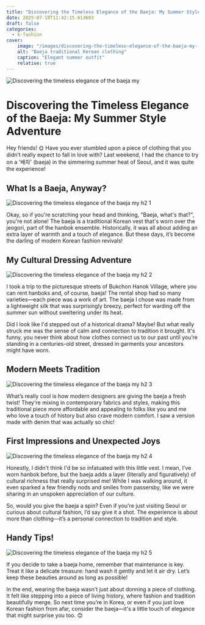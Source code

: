 ```yaml
---
title: "Discovering the Timeless Elegance of the Baeja: My Summer Style Adventure"
date: 2025-07-18T11:42:15.613603
draft: false
categories:
  - k-fashion
cover:
    image: "/images/discovering-the-timeless-elegance-of-the-baeja-my-.webp"
    alt: "Baeja traditional Korean clothing"
    caption: "Elegant summer outfit"
    relative: true
---
```

![Discovering the timeless elegance of the baeja my ](/images/discovering-the-timeless-elegance-of-the-baeja-my-.webp)

# Discovering the Timeless Elegance of the Baeja: My Summer Style Adventure

Hey friends! 🌞 Have you ever stumbled upon a piece of clothing that you didn’t really expect to fall in love with? Last weekend, I had the chance to try on a '배자' (baeja) in the simmering summer heat of Seoul, and it was quite the experience!

## What Is a Baeja, Anyway?

![Discovering the timeless elegance of the baeja my  h2 1](/images/discovering-the-timeless-elegance-of-the-baeja-my--h2-1.webp)


Okay, so if you're scratching your head and thinking, "Baeja, what's that?", you're not alone! The baeja is a traditional Korean vest that's worn over the jeogori, part of the hanbok ensemble. Historically, it was all about adding an extra layer of warmth and a touch of elegance. But these days, it’s become the darling of modern Korean fashion revivals!

## My Cultural Dressing Adventure

![Discovering the timeless elegance of the baeja my  h2 2](/images/discovering-the-timeless-elegance-of-the-baeja-my--h2-2.webp)


I took a trip to the picturesque streets of Bukchon Hanok Village, where you can rent hanboks and, of course, baeja! The rental shop had so many varieties—each piece was a work of art. The baeja I chose was made from a lightweight silk that was surprisingly breezy, perfect for warding off the summer sun without sweltering under its heat.

Did I look like I'd stepped out of a historical drama? Maybe! But what really struck me was the sense of calm and connection to tradition it brought. It's funny, you never think about how clothes connect us to our past until you’re standing in a centuries-old street, dressed in garments your ancestors might have worn.

## Modern Meets Tradition

![Discovering the timeless elegance of the baeja my  h2 3](/images/discovering-the-timeless-elegance-of-the-baeja-my--h2-3.webp)


What’s really cool is how modern designers are giving the baeja a fresh twist! They're mixing in contemporary fabrics and styles, making this traditional piece more affordable and appealing to folks like you and me who love a touch of history but also crave modern comfort. I saw a version made with denim that was actually so chic!

## First Impressions and Unexpected Joys

![Discovering the timeless elegance of the baeja my  h2 4](/images/discovering-the-timeless-elegance-of-the-baeja-my--h2-4.webp)


Honestly, I didn't think I'd be so infatuated with this little vest. I mean, I’ve worn hanbok before, but the baeja adds a layer (literally and figuratively) of cultural richness that really surprised me! While I was walking around, it even sparked a few friendly nods and smiles from passersby, like we were sharing in an unspoken appreciation of our culture.

So, would you give the baeja a spin? Even if you're just visiting Seoul or curious about cultural fashion, I’d say give it a shot. The experience is about more than clothing—it’s a personal connection to tradition and style.

## Handy Tips!

![Discovering the timeless elegance of the baeja my  h2 5](/images/discovering-the-timeless-elegance-of-the-baeja-my--h2-5.webp)


If you decide to take a baeja home, remember that maintenance is key. Treat it like a delicate treasure: hand wash it gently and let it air dry. Let’s keep these beauties around as long as possible!

In the end, wearing the baeja wasn't just about donning a piece of clothing. It felt like stepping into a piece of living history, where fashion and tradition beautifully merge. So next time you’re in Korea, or even if you just love Korean fashion from afar, consider the baeja—it's a little touch of elegance that might surprise you too. 😊
